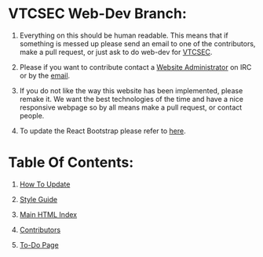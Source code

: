 # VTCSEC Web-Dev Branch:

1. Everything on this should be human readable. This means that if something is
messed up please send an email to one of the contributors, make a pull request, or
just ask to do web-dev for [VTCSEC](http://vtcsec.org/).

2. Please if you want to contribute contact a [Website Administrator](http://vtcsec.org/contact/) on IRC or by the [email](officers@vtcsec.org).

3. If you do not like the way this website has been implemented, please remake
it. We want the best technologies of the time and have a nice responsive webpage
so by all means make a pull request, or contact people.

4.  To update the React Bootstrap please refer to [here](https://github.com/facebookincubator/create-react-app/blob/master/packages/react-scripts/template/README.md).


# Table Of Contents:

1. [How To Update](https://github.com/facebookincubator/create-react-app/blob/master/packages/react-scripts/template/README.md)

2. [Style Guide](documentation/todo-page.md)

3. [Main HTML Index](public/index.html)

4. [Contributors](documentation/contributors.md)

5. [To-Do Page](documentation/todo-page.md)
